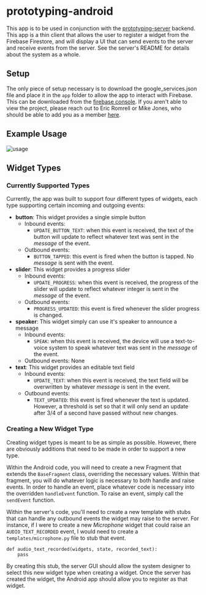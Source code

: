 # prototyping-android

This app is to be used in conjunction with the 
[prototyping-server](https://github.com/romrell4/prototyping-server) backend.
This app is a thin client that allows the user to register a widget from 
the Firebase Firestore, and will display a UI that can send events to the server
and receive events from the server. See the server's README for details about 
the system as a whole.

## Setup

The only piece of setup necessary is to download the google_services.json file
and place it in the `app` folder to allow the app to interact with Firebase. 
This can be downloaded from the [firebase console](https://console.firebase.google.com/u/0/project/prototyping-a7600/settings/general/android:com.romrell4.prototyping).
If you aren't able to view the project, please reach out to Eric Romrell or 
Mike Jones, who should be able to add you as a member 
[here](https://console.firebase.google.com/u/0/project/prototyping-a7600/settings/iam).

## Example Usage

![usage](./readme_resources/android_only.gif)

## Widget Types

### Currently Supported Types

Currently, the app was built to support four different types of widgets, each 
type supporting certain incoming and outgoing events:
* **button**: This widget provides a single simple button
    * Inbound events:
        * `UPDATE_BUTTON_TEXT`: when this event is received, the text of the 
        button will update to reflect whatever text was sent in the *message*
        of the event.
    * Outbound events:
        * `BUTTON_TAPPED`: this event is fired when the button is tapped. No
        *message* is sent with the event.
* **slider**: This widget provides a progress slider
    * Inbound events:
        * `UPDATE_PROGRESS`: when this event is received, the progress of the 
        slider will update to reflect whatever integer is sent in the *message*
        of the event.
    * Outbound events:
        * `PROGRESS_UPDATED`: this event is fired whenever the slider progress
        is changed.
* **speaker**: This widget simply can use it's speaker to announce a message
    * Inbound events:
        * `SPEAK`: when this event is received, the device will use a 
        text-to-voice system to speak whatever text was sent in the *message*
        of the event.
    * Outbound events: None
* **text**: This widget provides an editable text field
    * Inbound events:
        * `UPDATE_TEXT`: when this event is received, the text field will 
        be overwritten by whatever *message* is sent in the event.
    * Outbound events:
        * `TEXT_UPDATED`: this event is fired whenever the text is updated.
        However, a threshold is set so that it will only send an update after
        3/4 of a second have passed without new changes.

### Creating a New Widget Type

Creating widget types is meant to be as simple as possible. However, there are
obviously additions that need to be made in order to support a new type.

Within the Android code, you will need to create a new Fragment that extends
the `BaseFragment` class, overriding the necessary values. Within that fragment,
you will do whatever logic is necessary to both handle and raise events. In order
to handle an event, place whatever code is necessary into the overridden 
`handleEvent` function. To raise an event, simply call the `sendEvent` function.

Within the server's code, you'll need to create a new template with stubs that
can handle any outbound events the widget may raise to the server. For instance,
if I were to create a new *Microphone* widget that could raise an 
`AUDIO_TEXT_RECORDED` event, I would need to create a `templates/microphone.py`
file to stub that event.
```
def audio_text_recorded(widgets, state, recorded_text):
    pass
``` 

By creating this stub, the server GUI should allow the system designer to select
this new widget type when creating a widget. Once the server has created the widget,
the Android app should allow you to register as that widget.

